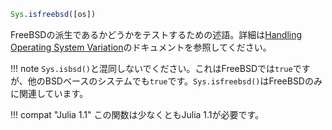 ```julia
Sys.isfreebsd([os])
```

FreeBSDの派生であるかどうかをテストするための述語。詳細は[Handling Operating System Variation](@ref)のドキュメントを参照してください。

!!! note
    `Sys.isbsd()`と混同しないでください。これはFreeBSDでは`true`ですが、他のBSDベースのシステムでも`true`です。`Sys.isfreebsd()`はFreeBSDのみに関連しています。


!!! compat "Julia 1.1"
    この関数は少なくともJulia 1.1が必要です。

